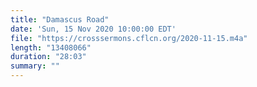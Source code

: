 ```yaml
---
title: "Damascus Road"
date: 'Sun, 15 Nov 2020 10:00:00 EDT'
file: "https://crosssermons.cflcn.org/2020-11-15.m4a"
length: "13408066"
duration: "28:03"
summary: ""
---
```

